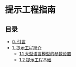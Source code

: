 # 提示工程指南

## 目录

- [0. 引言](/提示学习指南/引言.md)
- [1. 提示工程简介](/提示学习指南/提示工程简介.md)
  - [1.1 大型语言模型的参数设置](/提示学习指南/大型语言模型的参数设置.md)
  - [1.2 提示工程基础](/提示学习指南/提示工程基础.md)

